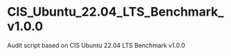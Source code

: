 # CIS_Ubuntu_22.04_LTS_Benchmark_v1.0.0
Audit script based on CIS Ubuntu 22.04 LTS Benchmark v1.0.0
